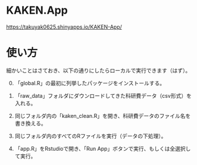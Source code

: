 # KAKEN.App
https://takuyak0625.shinyapps.io/KAKEN-App/

# 使い方
細かいことはさておき、以下の通りにしたらローカルで実行できます（はず）。

0. 「global.R」の最初に列挙したパッケージをインストールする。

1. 「raw_data」フォルダにダウンロードしてきた科研費データ（csv形式）を入れる。

2. 同じフォルダ内の「kaken_clean.R」を開き、科研費データのファイル名を書き換える。

3. 同じフォルダ内のすべてのRファイルを実行（データの下処理）。

4. 「app.R」をRstudioで開き、「Run App」ボタンで実行、もしくは全選択して実行。
